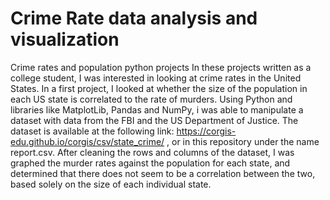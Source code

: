 # Crime Rate data analysis and visualization
Crime rates and population python projects
In these projects written as a college student, I was interested in looking at crime rates in the United States. In a first project, I looked at whether the size of the population in each US state is correlated to the rate of murders. Using Python and libraries like MatplotLib, Pandas and NumPy, i was able to manipulate a dataset with data from the FBI and the US Department of Justice. The dataset is available at the following link: https://corgis-edu.github.io/corgis/csv/state_crime/ , or in this repository under the name report.csv. After cleaning the rows and columns of the dataset, I was graphed the murder rates against the population for each state, and determined that there does not seem to be a correlation between the two, based solely on the size of each individual state.
